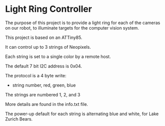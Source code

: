 # Light Ring Controller

The purpose of this project is to provide a light ring for each of the cameras on our robot, to illuminate targets for the computer vision system.

This project is based on an ATTiny85.

It can control up to 3 strings of Neopixels.

Each string is set to a single color by a remote host.

The default 7 bit I2C address is 0x04.

The protocol is a 4 byte write:

- string number, red, green, blue

The strings are numbered 1, 2, and 3

More details are found in the info.txt file.


The power-up default for each string is alternating blue and white, for Lake Zurich Bears.
